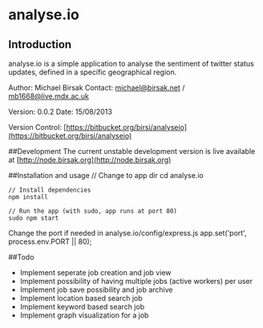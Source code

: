 # analyse.io
## Introduction
analyse.io is a simple application to analyse the sentiment of twitter status updates, defined in a specific geographical region.

Author: Michael Birsak
Contact: [michael@birsak.net](mailto:michael@birsak.net) / [mb1668@live.mdx.ac.uk](mailto:mb1668@live.mdx.ac.uk)

Version: 0.0.2
Date: 15/08/2013

Version Control: [https://bitbucket.org/birsi/analyseio](https://bitbucket.org/birsi/analyseio)

##Development
The current unstable development version is live available at
[http://node.birsak.org](http://node.birsak.org)

##Installation and usage
    // Change to app dir
    cd analyse.io

    // Install dependencies
    npm install

    // Run the app (with sudo, app runs at port 80)
    sudo npm start

Change the port if needed in analyse.io/config/express.js
    app.set('port', process.env.PORT || 80);

##Todo
* Implement seperate job creation and job view
* Implement possibility of having multiple jobs (active workers) per user
* Implement job save possibility and job archive
* Implement location based search job
* Implement keyword based search job
* Implement graph visualization for a job
